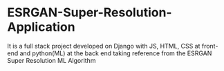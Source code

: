 # ESRGAN-Super-Resolution-Application
It is a full stack project developed on Django with JS, HTML, CSS at front-end and python(ML) at the back end taking reference from the ESRGAN Super Resolution ML Algorithm
